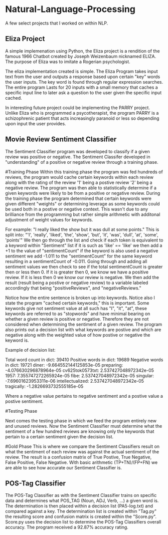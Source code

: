 # Natural-Language-Processing
A few select projects that I worked on within NLP.

## Eliza Project
A simple implemenation using Python, the Eliza project is a rendition of the famous 1966 Chatbot created by Joseph Weizenbaum nicknamed ELIZA. The purpose of
Eliza was to imitate a Rogerian psychologist.

The eliza implementation created is simple. The Eliza Program takes input text from the user and outputs a response based upon certain "key" words the user inputs.
The key word is found through regular expression searches. The entire program Lasts for 20 inputs with a small memory that caches a specific input line to later ask a
question to the user given the specific input cached.

In interesting future project could be implementing the PARRY project. Unlike Eliza who is programmed a psycotherapist, the program PARRY is a schizophrenic patient
that acts increasingly paranoid or less so depending upon input the user provides.

## Movie Review Sentiment Classifier

The Sentiment Classifier program was developed to classify if a given review was positive or negative. The Sentiment Classifer developed in "understanding" of a positive or negative review through a training phase.

 #Training Phase
Within this training phase the program was fed hundreds of reviews, the program would cache certain keywords within each review along with the rating of the review '1' being a postive review '2' being a negative review. The program was then able to statistically determine if a given keywords were likely to be from a positive or negative review. During the training phase the program determined that certain keywords were given different "weights" or determining leverage as some keywords could be used both in a postive or negative context. This wasn't due to any brilliance from the programming but rather simple arithmetic with additonal adjustment of weight values for keywords.

For example:
"I really liked the show but it was dull at some points."
           This is split into: "'I', 'really', 'liked', 'the', 'show', 'but', 'it', 'was', 'dull', 'at', 'some', 'points'"
           We then go through the list and check if each token is equivalent to a keyword within "Sentiment" list if it is
           such as 'like' == 'like' we then add a +1 to the value of "sentimentCount" if the keyword is also used a negative sentiment we add
           -1.011 to the "sentimentCount" for the same keyword resulting in a sentimentCount of -0.011. Going through and adding
           all sentiment values we then check to see if the total sentimentCount is greater then or less then 0. If it is greater
           then 0, we know we have a positive review. If it is less then 0 we know our review is negative. We then add the result
           (result being a postive or negative review) to a variable labeled accordingly that being "positiveReviews", and "negativeReviews."

Notice how the entire sentence is broken up into keywords. Notice also I state the program "cached certain keywords,"  this is important. Some keywords give not sentiment      value at all such has "I", "it", "at", these keywords are referred to as "stopwords" and have minimal bearing on whether a given review is positive or negative. Therefore they are not considered when determining the sentiment of a given review. The program also prints out a decision list with what keywords are postive and which are negative along with the weighted value of how postive or negative the keyword is.
  
Example of decision list:
  
Total word count in dict: 39410
Positive words in dict: 19689
Negative words in dict: 19721
diner: -9.664552144125853e-05
preparing: -4.076630296878964e-05
cv625tok0573txt: 2.537427048972342e-05
1957: 7.355747272265924e-05
fibe: 2.537427048972342e-05
singular: -7.69601623953311e-06
intellectualized: 2.537427048972342e-05
tragically: -1.2826693732555185e-05
  
Where a negative value pertains to negative sentiment and a postive value a postive sentiment.
  
#Testing Phase
    
Next comes the testing phase in which we feed the program entirely new and unused reviews. Now the Sentiment Classifier must determine what the sentiment of a few hundred  reviews are knowing only the keywords that pertain to a certain sentiment given the decision list.
    
#Gold Phase 
This is where we compare the Sentiment Classifiers result on what the sentiment of each review was against the actual sentiment of the review. The result is a confusion matrix of True Postive, True Negative, False Positive, False Negative. With basic arithmetic (TP+TN)/(FP+FN) we are able to see how accurate our Sentiment Classifier is.
    
## POS-Tag Classifier
The POS-Tag Classifier as with the Sentiment Classifier trains on specific data and determines what POS_TAG (Noun, ADJ, Verb, ...) a given word is. The determination is then placed within a decision list (PA5-log.txt) and compared against a key. The determination list is created within "Tag.py" the resulting score and confusion matrix is created within the "Score.py". Score.py uses the decision list to determine the POS-Tag Classifiers overall accuracy. The program received a 92.87% accuracy rating.
    
